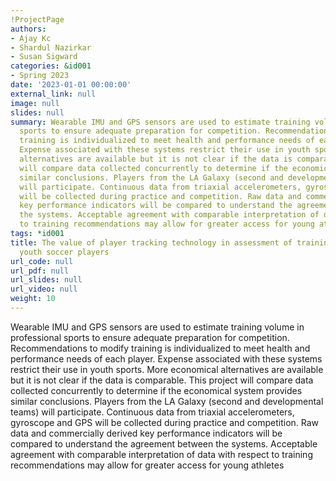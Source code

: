 ```yaml
---
!ProjectPage
authors:
- Ajay Kc
- Shardul Nazirkar
- Susan Sigward
categories: &id001
- Spring 2023
date: '2023-01-01 00:00:00'
external_link: null
image: null
slides: null
summary: Wearable IMU and GPS sensors are used to estimate training volume in professional
  sports to ensure adequate preparation for competition. Recommendations to modify
  training is individualized to meet health and performance needs of each player.
  Expense associated with these systems restrict their use in youth sports. More economical
  alternatives are available but it is not clear if the data is comparable. This project
  will compare data collected concurrently to determine if the economical system provides
  similar conclusions. Players from the LA Galaxy (second and developmental teams)
  will participate. Continuous data from triaxial accelerometers, gyroscope and GPS
  will be collected during practice and competition. Raw data and commercially derived
  key performance indicators will be compared to understand the agreement between
  the systems. Acceptable agreement with comparable interpretation of data with respect
  to training recommendations may allow for greater access for young athletes
tags: *id001
title: The value of player tracking technology in assessment of training volume in
  youth soccer players
url_code: null
url_pdf: null
url_slides: null
url_video: null
weight: 10
---
```


Wearable IMU and GPS sensors are used to estimate training volume in professional sports to ensure adequate preparation for competition. Recommendations to modify training is individualized to meet health and performance needs of each player. Expense associated with these systems restrict their use in youth sports. More economical alternatives are available but it is not clear if the data is comparable. This project will compare data collected concurrently to determine if the economical system provides similar conclusions. Players from the LA Galaxy (second and developmental teams) will participate. Continuous data from triaxial accelerometers, gyroscope and GPS will be collected during practice and competition. Raw data and commercially derived key performance indicators will be compared to understand the agreement between the systems. Acceptable agreement with comparable interpretation of data with respect to training recommendations may allow for greater access for young athletes
    